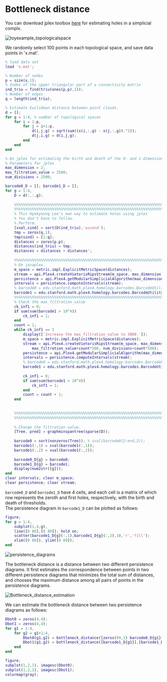 # Bottleneck distance 

You can download jplex toolbox [here](https://www.math.colostate.edu/~adams/jplex/files/PlexMatlabTutorial.pdf) for estimating holes in a simplicial complx. 

![toyexample_topologicalspace](https://user-images.githubusercontent.com/54297018/63508330-b8165580-c514-11e9-98b6-570b28aa84f3.png)

We randomly select 100 points in each topological space, and save data points in 'x.mat'. 

```Matlab 
% load data set 
load 'x.mat'; 

% Number of nodes 
p = size(x,1);
% Index of the upper triangular part of a connectivity matrix 
ind_triu = find(triu(ones(p,p),1));
% Number of edges 
q = length(ind_triu);

% Estimate Euclidean distance between point clouds. 
d = [];
for g = 1:4, % number of topological spaces 
    for i = 1:p,
        for j = i+1:p,
            d(i,j,g) = sqrt(sum((x(i,:,g) - x(j,:,g)).^2));
            d(j,i,g) = d(i,j,g);
        end
    end
end

% Do jplex for estimating the birth and death of the 0- and 1-dimensional holes in four sets of point cloud data 
% Parameters for jplex
max_dimension = 2;
max_filtration_value = 2500;
num_divisions = 2500;

barcode0_D = []; barcode1_D = [];
for g = 1:4, 
    D = d(:,:,g);
    
    %%%%%%%%%%%%%%%%%%%%%%%%%%%%%%%%%%%%%%%%%%%%%%%%%%%%%%%%%%%%%%%%%%%%%%%%%%%%%%%%%%%%%%
    %%%%%%%%%%%%%%%%%%%%%%%%%%%%%%%%%%%%%%%%%%%%%%%%%%%%%%%%%%%%%%%%%%%%%%%%%%%%%%%%%%%%%% 
    % This Hyekyoung Lee's own way to estimate holes using jplex
    % You don't have to follow. 
    % Perform.
    [sval,sind] = sort(D(ind_triu),'ascend');
    tmp = zeros(q,1);
    tmp(sind) = [1:q];
    distances = zeros(p,p);
    distances(ind_triu) = tmp;
    distances = distances + distances';
    
    %%%%%%%%%%%%%%%%%%%%%%%%%%%%%%%%%%%%%%%%%%%%%%%%%%%%%%%%%%%%%%%%%%%%%%%%%%%%%%%%%%%%%%
    % Do javaplex.
    m_space = metric.impl.ExplicitMetricSpace(distances);
    stream = api.Plex4.createVietorisRipsStream(m_space, max_dimension, max_filtration_value, num_divisions);
    persistence = api.Plex4.getModularSimplicialAlgorithm(max_dimension, 2);
    intervals = persistence.computeIntervals(stream);
    % barcode0 = edu.stanford.math.plex4.homology.barcodes.BarcodeUtility.getEndpoints(intervals, 0, 0);
    barcode1 = edu.stanford.math.plex4.homology.barcodes.BarcodeUtility.getEndpoints(intervals, 1, 0);
    %%%%%%%%%%%%%%%%%%%%%%%%%%%%%%%%%%%%%%%%%%%%%%%%%%%%%%%%%%%%%%%%%%%%%%%%%%%%%%%%%%%%%%
    % Check the max_filtration_value
    ck_inf1 = 0;
    if sum(sum(barcode1 > 10^4))
        ck_inf1 = 1;
    end
    count = 1;
    while ck_inf1 == 1
        display(['Increase the max_filtration_value to 3000.']);
        m_space = metric.impl.ExplicitMetricSpace(distances);
        stream = api.Plex4.createVietorisRipsStream(m_space, max_dimension, ...
            max_filtration_value+count*500, num_divisions+count*500);
        persistence = api.Plex4.getModularSimplicialAlgorithm(max_dimension, 2);
        intervals = persistence.computeIntervals(stream);
        % barcode0 = edu.stanford.math.plex4.homology.barcodes.BarcodeUtility.getEndpoints(intervals, 0, 0);
        barcode1 = edu.stanford.math.plex4.homology.barcodes.BarcodeUtility.getEndpoints(intervals, 1, 0);
        
        ck_inf1 = 0;
        if sum(sum(barcode1 > 10^4))
            ck_inf1 = 1;
        end
        count = count + 1;
    end
    
    
    %%%%%%%%%%%%%%%%%%%%%%%%%%%%%%%%%%%%%%%%%%%%%%%%%%%%%%%%%%%%%%%%%%%%%%%%%%%%%%%%%%%%%%
    %%%%%%%%%%%%%%%%%%%%%%%%%%%%%%%%%%%%%%%%%%%%%%%%%%%%%%%%%%%%%%%%%%%%%%%%%%%%%%%%%%%%%% 
    
    % Change the filtration value.
    [Tree, pred] = graphminspantree(sparse(D));
    
    barcode0 = sort(nonzeros(Tree)); % sval(barcode0(2:end,2));
    barcode1(:,1) = sval(barcode1(:,1));
    barcode1(:,2) = sval(barcode1(:,2));
    
    barcode0_D{g} = barcode0;
    barcode1_D{g} = barcode1;
    display(num2str([g]));
end
clear intervals; clear m_space; 
clear persistence; clear stream; 
``` 

`barcode0_D` and `barcode1_D` have 4 cells, and each cell is a matrix of which row represents the zeroth and first holes, respectively, with the birth and death of thresholds.   
The persistence diagram in `barcode1_D` can be plotted as follows: 

```Matlab 
figure; 
for g = 1:4, 
    subplot(1,4,g), 
    line([0 80],[0 80]); hold on;  
    scatter(barcode1_D{g}(:,1),barcode1_D{g}(:,2),10,'r','fill'); 
    xlim([0 80]), ylim([0 80]); 
end
```

![persistence_diagrams](https://user-images.githubusercontent.com/54297018/63508078-2dcdf180-c514-11e9-879d-130d85886942.png)



The bottleneck distance is a distance between two different persistence diagrams. 
It first estimates the correspondence between points in two different persistence diagrams that minimizes the total sum of distances, and chooses the maximum distance among all pairs of points in the persistence diagrams.   

![Bottleneck_distance_estimation](https://user-images.githubusercontent.com/54297018/63508382-d419f700-c514-11e9-8ea8-042ee4820c22.png)


We can estimate the bottleneck distance between two persistence diagrams as follows: 

```Matlab 
Dbot0 = zeros(4,4); 
Dbot1 = zeros(4,4); 
for g1 = 1:4,
    for g2 = g1+1:4,
        Dbot0(g1,g2) = bottleneck_distance([zeros(99,1) barcode0_D{g1}],[zeros(99,1) barcode0_D{g2}]);
        Dbot1(g1,g2) = bottleneck_distance([barcode1_D{g1}],[barcode1_D{g2}]);
    end 
end 

figure; 
subplot(1,2,1), imagesc(Dbot0); 
subplot(1,2,2), imagesc(Dbot1); 
colormap(gray); 
``` 

